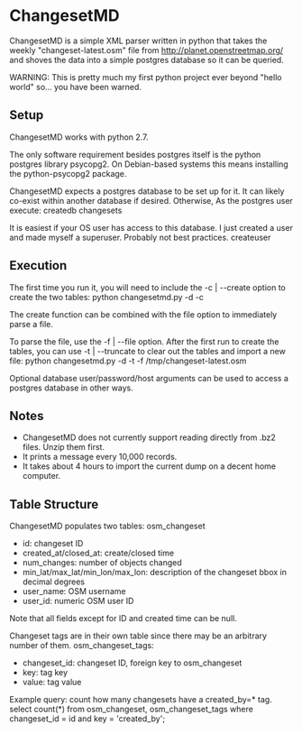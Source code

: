 ChangesetMD
=========

ChangesetMD is a simple XML parser written in python that takes the weekly "changeset-latest.osm" file from http://planet.openstreetmap.org/ and shoves the data into a simple postgres database so it can be queried.

WARNING: This is pretty much my first python project ever beyond "hello world" so... you have been warned.


Setup
------------

ChangesetMD works with python 2.7.

The only software requirement besides postgres itself is the python postgres library psycopg2. On Debian-based systems this means installing the python-psycopg2 package.

ChangesetMD expects a postgres database to be set up for it. It can likely co-exist within another database if desired. Otherwise, As the postgres user execute:
    createdb changesets

It is easiest if your OS user has access to this database. I just created a user and made myself a superuser. Probably not best practices.
    createuser <username>


Execution
------------
The first time you run it, you will need to include the -c | --create option to create the two tables:
    python changesetmd.py -d <database> -c

The create function can be combined with the file option to immediately parse a file.

To parse the file, use the -f | --file option. After the first run to create the tables, you can use -t | --truncate to clear out the tables and import a new file:
    python changesetmd.py -d <database> -t -f /tmp/changeset-latest.osm

Optional database user/password/host arguments can be used to access a postgres database in other ways.


Notes
------------
- ChangesetMD does not currently support reading directly from .bz2 files. Unzip them first.
- It prints a message every 10,000 records.
- It takes about 4 hours to import the current dump on a decent home computer.


Table Structure
------------
ChangesetMD populates two tables:
osm\_changeset
- id: changeset ID
- created\_at/closed\_at: create/closed time 
- num\_changes: number of objects changed
- min\_lat/max\_lat/min\_lon/max\_lon: description of the changeset bbox in decimal degrees
- user\_name: OSM username
- user\_id: numeric OSM user ID

Note that all fields except for ID and created time can be null.

Changeset tags are in their own table since there may be an arbitrary number of them.
osm\_changeset\_tags:
- changeset\_id: changeset ID, foreign key to osm\_changeset
- key: tag key
- value: tag value

Example query: count how many changesets have a created\_by=\* tag.
    select count(*) 
    from osm_changeset, osm_changeset_tags 
    where changeset_id = id and key = 'created_by';

